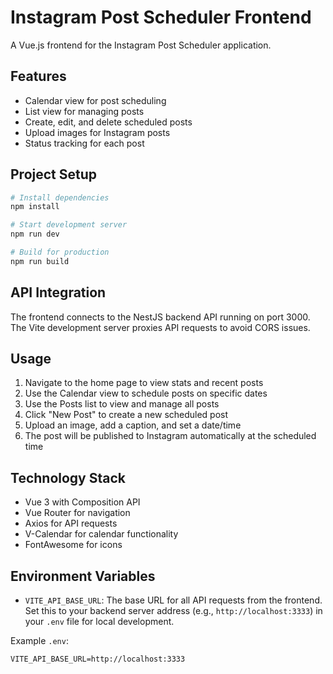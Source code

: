 # Instagram Post Scheduler Frontend

A Vue.js frontend for the Instagram Post Scheduler application.

## Features

- Calendar view for post scheduling
- List view for managing posts
- Create, edit, and delete scheduled posts
- Upload images for Instagram posts
- Status tracking for each post

## Project Setup

```bash
# Install dependencies
npm install

# Start development server
npm run dev

# Build for production
npm run build
```

## API Integration

The frontend connects to the NestJS backend API running on port 3000. The Vite development server proxies API requests to avoid CORS issues.

## Usage

1. Navigate to the home page to view stats and recent posts
2. Use the Calendar view to schedule posts on specific dates
3. Use the Posts list to view and manage all posts
4. Click "New Post" to create a new scheduled post
5. Upload an image, add a caption, and set a date/time
6. The post will be published to Instagram automatically at the scheduled time

## Technology Stack

- Vue 3 with Composition API
- Vue Router for navigation
- Axios for API requests
- V-Calendar for calendar functionality
- FontAwesome for icons 

## Environment Variables

- `VITE_API_BASE_URL`: The base URL for all API requests from the frontend. Set this to your backend server address (e.g., `http://localhost:3333`) in your `.env` file for local development.

Example `.env`:
```
VITE_API_BASE_URL=http://localhost:3333
``` 